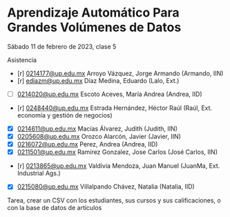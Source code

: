 Aprendizaje Automático Para Grandes Volúmenes de Datos
======================================================

Sábado 11 de febrero de 2023, clase 5

Asistencia

- [r] 0214177@up.edu.mx Arroyo Vázquez, Jorge Armando (Armando, IIN) 
- [r] ediazm@up.edu.mx  Díaz Medina, Eduardo (Lalo, Ext.)
- [ ] 0214020@up.edu.mx Escoto Aceves, María Andrea (Andrea, IID)
- [r] 0248440@up.edu.mx Estrada Hernández, Héctor Raúl (Raúl, Ext. economía y gestión de negocios)
- [x] 0214611@up.edu.mx Macías Álvarez, Judith (Judith, IIN)
- [x] 0205608@up.edu.mx Orozco Alarcón, Javier (Javier, IIN) 
- [x] 0216072@up.edu.mx Perez, Andrea (Andrea, IID)
- [x] 0211501@up.edu.mx Ramirez Gonzalez, Jose Carlos (José Carlos, IIN)
- [r] 0213865@up.edu.mx Valdivia Mendoza, Juan Manuel (JuanMa, Ext. Industrial Ags.)
- [x] 0215080@up.edu.mx Villalpando Chávez, Natalia (Natalia, IID)

Tarea, crear un CSV con los estudiantes, sus cursos y sus calificaciones, o con la base de datos de artículos
